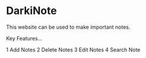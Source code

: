 # DarkiNote

This website can be used to make important notes.

Key Features...

1 Add Notes
2 Delete Notes
3 Edit Notes
4 Search Note
